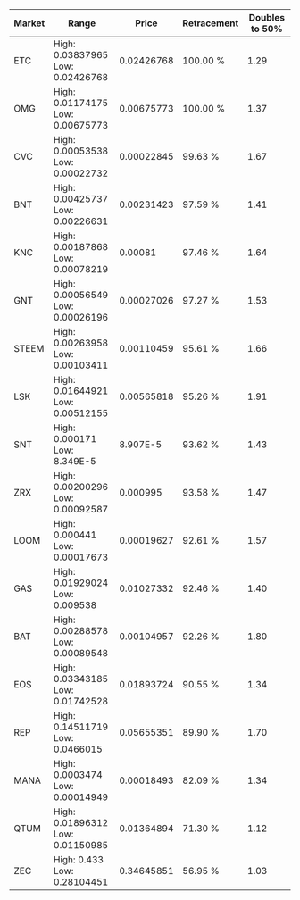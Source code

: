 | Market | Range | Price| Retracement | Doubles to 50% |
| --- | --- | --- | --- | --- |
| ETC | High: 0.03837965<br />Low: 0.02426768 | 0.02426768 | 100.00 % | 1.29 |
| OMG | High: 0.01174175<br />Low: 0.00675773 | 0.00675773 | 100.00 % | 1.37 |
| CVC | High: 0.00053538<br />Low: 0.00022732 | 0.00022845 | 99.63 % | 1.67 |
| BNT | High: 0.00425737<br />Low: 0.00226631 | 0.00231423 | 97.59 % | 1.41 |
| KNC | High: 0.00187868<br />Low: 0.00078219 | 0.00081 | 97.46 % | 1.64 |
| GNT | High: 0.00056549<br />Low: 0.00026196 | 0.00027026 | 97.27 % | 1.53 |
| STEEM | High: 0.00263958<br />Low: 0.00103411 | 0.00110459 | 95.61 % | 1.66 |
| LSK | High: 0.01644921<br />Low: 0.00512155 | 0.00565818 | 95.26 % | 1.91 |
| SNT | High: 0.000171<br />Low: 8.349E-5 | 8.907E-5 | 93.62 % | 1.43 |
| ZRX | High: 0.00200296<br />Low: 0.00092587 | 0.000995 | 93.58 % | 1.47 |
| LOOM | High: 0.000441<br />Low: 0.00017673 | 0.00019627 | 92.61 % | 1.57 |
| GAS | High: 0.01929024<br />Low: 0.009538 | 0.01027332 | 92.46 % | 1.40 |
| BAT | High: 0.00288578<br />Low: 0.00089548 | 0.00104957 | 92.26 % | 1.80 |
| EOS | High: 0.03343185<br />Low: 0.01742528 | 0.01893724 | 90.55 % | 1.34 |
| REP | High: 0.14511719<br />Low: 0.0466015 | 0.05655351 | 89.90 % | 1.70 |
| MANA | High: 0.0003474<br />Low: 0.00014949 | 0.00018493 | 82.09 % | 1.34 |
| QTUM | High: 0.01896312<br />Low: 0.01150985 | 0.01364894 | 71.30 % | 1.12 |
| ZEC | High: 0.433<br />Low: 0.28104451 | 0.34645851 | 56.95 % | 1.03 |
